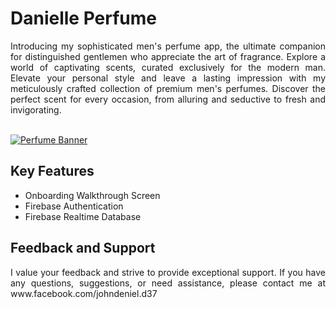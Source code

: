 # Danielle Perfume

<div align="justify"> Introducing my sophisticated men's perfume app, the ultimate companion for distinguished gentlemen who appreciate the art of fragrance. Explore a world of captivating scents, curated exclusively for the modern man. Elevate your personal style and leave a lasting impression with my meticulously crafted collection of premium men's perfumes. Discover the perfect scent for every occasion, from alluring and seductive to fresh and invigorating. </div>

<br>

[![Perfume Banner](https://nichestory.eu/wp-content/uploads/2023/06/zousz-banner-01.jpg)]()



## Key Features

- Onboarding Walkthrough Screen
- Firebase Authentication
- Firebase Realtime Database

## Feedback and Support
<div align="justify"> I value your feedback and strive to provide exceptional support. If you have any questions, suggestions, or need assistance, please contact me at www.facebook.com/johndeniel.d37 </div>
